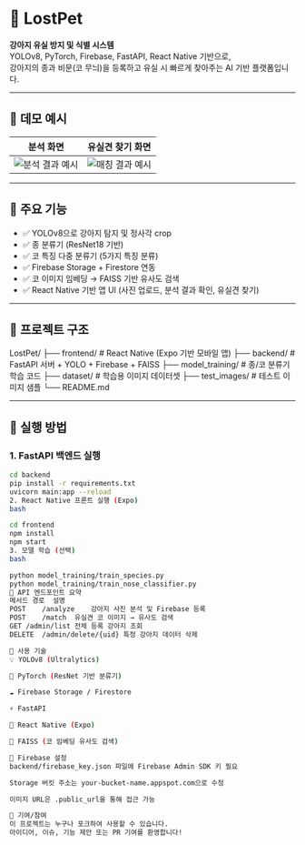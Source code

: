 # 🐾 LostPet

**강아지 유실 방지 및 식별 시스템**  
YOLOv8, PyTorch, Firebase, FastAPI, React Native 기반으로,  
강아지의 종과 비문(코 무늬)을 등록하고 유실 시 빠르게 찾아주는 AI 기반 플랫폼입니다.

---

## 📸 데모 예시

| 분석 화면 | 유실견 찾기 화면 |
|-----------|------------------|
| ![분석 결과 예시](https://your-url.com/sample_analysis.png) | ![매칭 결과 예시](https://your-url.com/sample_match.png) |

---

## 🔧 주요 기능

- ✅ YOLOv8으로 강아지 탐지 및 정사각 crop
- ✅ 종 분류기 (ResNet18 기반)
- ✅ 코 특징 다중 분류기 (5가지 특징 분류)
- ✅ Firebase Storage + Firestore 연동
- ✅ 코 이미지 임베딩 → FAISS 기반 유사도 검색
- ✅ React Native 기반 앱 UI (사진 업로드, 분석 결과 확인, 유실견 찾기)

---

## 📁 프로젝트 구조

LostPet/
├── frontend/ # React Native (Expo 기반 모바일 앱)
├── backend/ # FastAPI 서버 + YOLO + Firebase + FAISS
├── model_training/ # 종/코 분류기 학습 코드
├── dataset/ # 학습용 이미지 데이터셋
├── test_images/ # 테스트 이미지 샘플
└── README.md



---

## 🚀 실행 방법

### 1. FastAPI 백엔드 실행
```bash
cd backend
pip install -r requirements.txt
uvicorn main:app --reload
2. React Native 프론트 실행 (Expo)
bash

cd frontend
npm install
npm start
3. 모델 학습 (선택)
bash

python model_training/train_species.py
python model_training/train_nose_classifier.py
📮 API 엔드포인트 요약
메서드	경로	설명
POST	/analyze	강아지 사진 분석 및 Firebase 등록
POST	/match	유실견 코 이미지 → 유사도 검색
GET	/admin/list	전체 등록 강아지 조회
DELETE	/admin/delete/{uid}	특정 강아지 데이터 삭제

🧠 사용 기술
💡 YOLOv8 (Ultralytics)

🧠 PyTorch (ResNet 기반 분류기)

☁️ Firebase Storage / Firestore

⚡ FastAPI

📱 React Native (Expo)

🧭 FAISS (코 임베딩 유사도 검색)

🔐 Firebase 설정
backend/firebase_key.json 파일에 Firebase Admin SDK 키 필요

Storage 버킷 주소는 your-bucket-name.appspot.com으로 수정

이미지 URL은 .public_url을 통해 접근 가능

📢 기여/참여
이 프로젝트는 누구나 포크하여 사용할 수 있습니다.
아이디어, 이슈, 기능 제안 또는 PR 기여를 환영합니다!